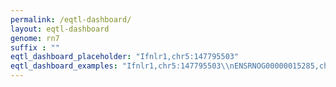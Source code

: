 ```yaml
---
permalink: /eqtl-dashboard/
layout: eqtl-dashboard
genome: rn7
suffix : ""
eqtl_dashboard_placeholder: "Ifnlr1,chr5:147795503"
eqtl_dashboard_examples: "Ifnlr1,chr5:147795503\\nENSRNOG00000015285,chr3:77170350\\n"
---
```

